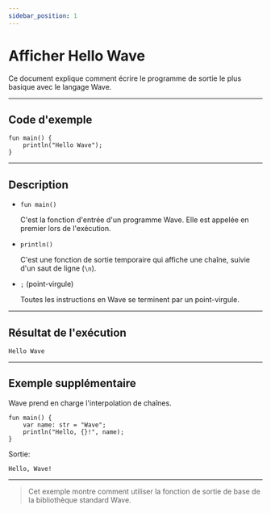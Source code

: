 ```yaml
---
sidebar_position: 1
---
```


# Afficher Hello Wave

Ce document explique comment écrire le programme de sortie le plus basique avec le langage Wave.

---

## Code d'exemple

```wave
fun main() {
    println("Hello Wave");
}
```

---

## Description

- `fun main()`

  C'est la fonction d'entrée d'un programme Wave. Elle est appelée en premier lors de l'exécution.

- `println()`

  C'est une fonction de sortie temporaire qui affiche une chaîne, suivie d'un saut de ligne (`\n`).

- `;` (point-virgule)

  Toutes les instructions en Wave se terminent par un point-virgule.

---

## Résultat de l'exécution

```text
Hello Wave
```

---

## Exemple supplémentaire

Wave prend en charge l'interpolation de chaînes.

```wave
fun main() {
    var name: str = "Wave";
    println("Hello, {}!", name);
}
```

Sortie:

```text
Hello, Wave!
```

---

> Cet exemple montre comment utiliser la fonction de sortie de base de la bibliothèque standard Wave.